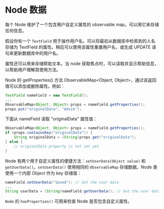 # Node 数据

每个 Node 维护了一个包含用户自定义属性的 observable map。可以用它来存储任何信息。

假设你有一个 `TextField` 用于操作用户名，可以将最初从数据库中检索到的人名存储为 TextField 的属性。稍后可以使用该属性重置用户名，或生成 UPDATE 语句来更新数据库中的用户名。

属性还可以用来存储帮助文本。当 node 获取焦点时，可以读取并显示帮助信息，以帮助用户理解其使用方法。

Node 的 getProperties() 方法 ObservableMap<Object, Object>，通过该返回值可以添加或删除属性。例如：

```java
TextField nameField = new TextField();
...
ObservableMap<Object, Object> props = nameField.getProperties();
props.put("originalData", "Advik");
```

下面从 nameField 读取 "originalData" 属性值：

```java
ObservableMap<Object, Object> props = nameField.getProperties();
if (props.containsKey("originalData")) {
	String originalData = (String)props.get("originalData");
} else {
	// originalData property is not set yet
}
```

Node 有两个用于自定义属性的便捷方法：`setUserData(Object value)` 和 `getUserData()`。`setUserData()` 使用相同的 `ObservableMap` 存储数据。Node 类使用一个内部 Object 作为 key 存储值：

```java
nameField.setUserData("Saved"); // Set the user data
...
String userData = (String)nameField.getUserData(); // Get the user data
```

`Node` 的 `hasProperties()` 可用来检查 Node 是否包含自定义属性。

